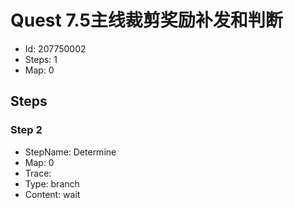 # Quest 7.5主线裁剪奖励补发和判断

- Id: 207750002
- Steps: 1
- Map: 0

## Steps

### Step 2
- StepName:  Determine
- Map:  0
- Trace:  
- Type:  branch
- Content:  wait


